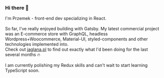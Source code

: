 ### Hi there 👋
I'm Przemek - front-end dev specializing in React.</br></br> So far, I've really enjoyed building with Gatsby. My latest commercial project was an E-commerce store with GraphQL, headless Wordpress+Woocommerce, Material-UI, styled-components and other technologies implemented into.</br>
Check out <a href="https://jaglana.pl" target="_blank">jaglana.pl</a> to find out exactly what I'd been doing for the last several months 🔥</br></br>
I am currently polishing my Redux skills and can't wait to start learning TypeScript soon.
<!-- 
**pwielgosik/pwielgosik** is a ✨ _special_ ✨ repository because its `README.md` (this file) appears on your GitHub profile.

Here are some ideas to get you started:

- 🔭 I’m currently working on ...
- 🌱 I’m currently learning ...
- 👯 I’m looking to collaborate on ...
- 🤔 I’m looking for help with ...
- 💬 Ask me about ...
- 📫 How to reach me: ...
- 😄 Pronouns: ...
- ⚡ Fun fact: ...
-->
